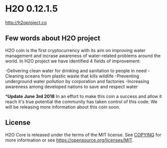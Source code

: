 H2O 0.12.1.5
===============================


http://h2oproject.co


Few words about H2O project
---------------------------

H2O coin is the first cryptocurrency with its aim on improving water management and incrase awareness of water-related problems around the world. 
In H2O project we have identified 4 fields of improvement:

-Delivering clean water for drinking and sanitation to people in need
-Cleaning oceans from plastic waste that kills wildlife
-Preventing underground water pollution by corporation and factories
-Increasing awareness among developed nations to save and respect water

*****Update June 3rd 2018****
In an effort to make this coin a success and allow it reach it's true potential the community has taken control of this code.
We will be releasing more information about this coin soon.

License
-------

H2O Core is released under the terms of the MIT license. See [COPYING](COPYING) for more
information or see https://opensource.org/licenses/MIT.
